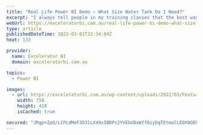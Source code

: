 ```yaml
---
title: "Real Life Power BI Demo – What Size Water Tank Do I Need?"
excerpt: "I always tell people in my training classes that the best way to become good at using Power BI is to get plenty of practice. Best case scenario, you would do something at work that will help you succeed in your job and hence you will get paid to learn. [...]Read More »"
webUrl: https://exceleratorbi.com.au/real-life-power-bi-demo-what-size-water-tank-do-i-need/
type: article
publishedDateTime: 2022-03-01T22:34:04Z
heat: 133

provider:
  name: Excelerator BI
  domain: exceleratorbi.com.au

topics:
  - Power BI

images:
  - url: https://exceleratorbi.com.au/wp-content/uploads/2022/03/Featured-Image.png
    width: 750
    height: 418
    isCached: true

secured: "JRgp+ZpO/LCPLdMeF3D3lLX49xIBDPc2YVEbGBxWffOiyDgTEtmalLEOX0QER2B3hyYP211VzAYYC/u1E6VhFJtP0IgYpegCPqn0sIEgm0Lm6ZPhNH0gvR7gK4hYoeDkh+JBq+eVcGcrrO/2RxNHWOtibJCe9Q1LJ1RO+LPPjbLBKGseh/m51YfGCDj6Uv7Jyc/BVzCElH7ygNSUcCTbakBVYhRMY7KQnBltn9LQTj34P/lq5O2CbfdSX39Abvmw7efILoLy5sGH8jcWi3U2DpnR5Z44RNAZi03rf0YSS2Ds25zqXrzUF+VZUM+Wdd23QFzay0eJwUqXngaynFseQVRYDexrbR+Ft+e02sVdhcA=;fwwD/TDWKO5c10D1e0g8Sg=="
---
```


